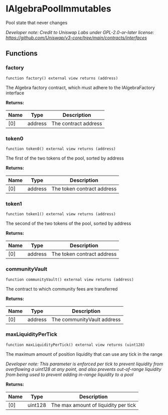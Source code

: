 

# IAlgebraPoolImmutables


Pool state that never changes



*Developer note: Credit to Uniswap Labs under GPL-2.0-or-later license:
https://github.com/Uniswap/v3-core/tree/main/contracts/interfaces*


## Functions
### factory


```solidity
function factory() external view returns (address)
```

The Algebra factory contract, which must adhere to the IAlgebraFactory interface

**Returns:**

| Name | Type | Description |
| ---- | ---- | ----------- |
| [0] | address | The contract address |

### token0


```solidity
function token0() external view returns (address)
```

The first of the two tokens of the pool, sorted by address

**Returns:**

| Name | Type | Description |
| ---- | ---- | ----------- |
| [0] | address | The token contract address |

### token1


```solidity
function token1() external view returns (address)
```

The second of the two tokens of the pool, sorted by address

**Returns:**

| Name | Type | Description |
| ---- | ---- | ----------- |
| [0] | address | The token contract address |

### communityVault


```solidity
function communityVault() external view returns (address)
```

The contract to which community fees are transferred

**Returns:**

| Name | Type | Description |
| ---- | ---- | ----------- |
| [0] | address | The communityVault address |

### maxLiquidityPerTick


```solidity
function maxLiquidityPerTick() external view returns (uint128)
```

The maximum amount of position liquidity that can use any tick in the range

*Developer note: This parameter is enforced per tick to prevent liquidity from overflowing a uint128 at any point, and
also prevents out-of-range liquidity from being used to prevent adding in-range liquidity to a pool*

**Returns:**

| Name | Type | Description |
| ---- | ---- | ----------- |
| [0] | uint128 | The max amount of liquidity per tick |

